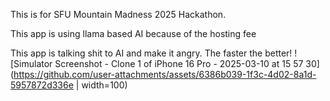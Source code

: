 This is for SFU Mountain Madness 2025 Hackathon.

This app is using llama based AI because of the hosting fee 

This app is talking shit to AI and make it angry.
The faster the better!
![Simulator Screenshot - Clone 1 of iPhone 16 Pro - 2025-03-10 at 15 57 30](https://github.com/user-attachments/assets/6386b039-1f3c-4d02-8a1d-5957872d336e | width=100)
